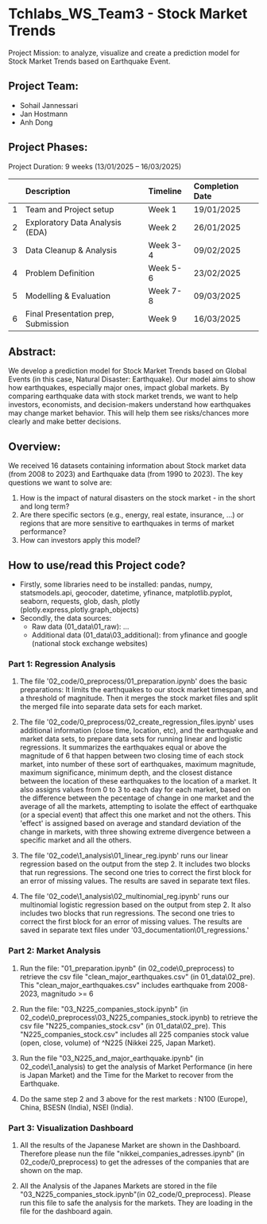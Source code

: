 # Tchlabs_WS_Team3 - Stock Market Trends

Project Mission: to analyze, visualize and create a prediction model for Stock Market Trends based on Earthquake Event.

## Project Team: 

-	Sohail Jannessari
-	Jan Hostmann
-	Anh Dong 

## Project Phases: 

Project Duration: 9 weeks (13/01/2025 – 16/03/2025) 

|     |             Description              |  Timeline  | Completion Date |
|:----|:-------------------------------------|:-----------|:----------------|
|  1  | Team and Project setup               |   Week 1   |    19/01/2025   |
|  2  | Exploratory Data Analysis (EDA)      |   Week 2   |    26/01/2025   |
|  3  | Data Cleanup & Analysis              |  Week 3-4  |    09/02/2025   |
|  4  | Problem Definition                   |  Week 5-6  |    23/02/2025   |
|  5  | Modelling & Evaluation               |  Week 7-8  |    09/03/2025   |
|  6  | Final Presentation prep, Submission  |   Week 9   |    16/03/2025   |


## Abstract:  

We develop a prediction model for Stock Market Trends based on Global Events (in this case, Natural Disaster: Earthquake). Our model aims to show how earthquakes, especially major ones, impact global markets. By comparing earthquake data with stock market trends, we want to help investors, economists, and decision-makers understand how earthquakes may change market behavior. This will help them see risks/chances more clearly and make better decisions. 

## Overview:

We received 16 datasets containing information about Stock market data (from 2008 to 2023) and Earthquake data (from 1990 to 2023). 
The key questions we want to solve are: 
1.	How is the impact of natural disasters on the stock market - in the short and long term?
2.	Are there specific sectors (e.g., energy, real estate, insurance, ...) or regions that are more sensitive to earthquakes in terms of market performance?
3.	How can investors apply this model? 

## How to use/read this Project code? 
 
- Firstly, some libraries need to be installed: pandas, numpy, statsmodels.api, geocoder, datetime, yfinance, matplotlib.pyplot, seaborn, requests, glob, dash, plotly (plotly.express,plotly.graph_objects)
- Secondly, the data sources: 
    + Raw data (01_data\01_raw): ...
    + Additional data (01_data\03_additional): from yfinance and google (national stock exchange websites)

### Part 1: Regression Analysis
1. The file '02_code/0_preprocess/01_preparation.ipynb' does the basic preparations: It limits the earthquakes to our stock market timespan, and a threshold of magnitude. Then it merges the stock market files and split the merged file into separate data sets for each market.

2. The file '02_code/0_preprocess/02_create_regression_files.ipynb' uses additional information (close time, location, etc), and the earthquake and market data sets, to prepare data sets for running linear and logistic regressions. It summarizes the earthquakes equal or above the magnitude of 6 that happen between two closing time of each stock market, into number of these sort of earthquakes, maximum magnitude, maximum significance, minimum depth, and the closest distance between the location of these earthquakes to the location of a market. It also assigns values from 0 to 3 to each day for each market, based on the difference between the pecentage of change in one market and the average of all the markets, attempting to isolate the effect of earthquake (or a special event) that affect this one market and not the others. This 'effect' is assigned based on average and standard deviation of the change in markets, with three showing extreme divergence between a specific market and all the others.

3. The file '02_code\1_analysis\01_linear_reg.ipynb' runs our linear regression based on the output from the step 2. It includes two blocks that run regressions. The second one tries to correct the first block for an error of missing values. The results are saved in separate text files.

4. The file '02_code\1_analysis\02_multinomial_reg.ipynb' runs our multinomial logistic regression based on the output from step 2. It also includes two blocks that run regressions. The second one tries to correct the first block for an error of missing values. The results are saved in separate text files under '03_documentation\01_regressions.'

### Part 2: Market Analysis

1. Run the file: "01_preparation.ipynb" (in 02_code\0_preprocess) to retrieve the csv file "clean_major_earthquakes.csv" (in 01_data\02_pre). This "clean_major_earthquakes.csv" includes earthquake from 2008-2023, magnitudo >= 6

2. Run the file: "03_N225_companies_stock.ipynb" (in 02_code\0_preprocess\03_N225_companies_stock.ipynb) to retrieve the csv file "N225_companies_stock.csv" (in 01_data\02_pre). This "N225_companies_stock.csv" includes all 225 companies stock value (open, close, volume) of ^N225 (Nikkei 225, Japan Market). 

3. Run the file "03_N225_and_major_earthquake.ipynb" (in 02_code\1_analysis) to get the analysis of Market Performance (in here is Japan Market) and the Time for the Market to recover from the Earthquake. 

4. Do the same step 2 and 3 above for the rest markets : N100 (Europe), China, BSESN (India), NSEI (India).



### Part 3: Visualization Dashboard

1. All the results of the Japanese Market are shown in the Dashboard. Therefore please nun the file "nikkei_companies_adresses.ipynb" (in 02_code/0_preprocess) to get the adresses of the companies that are shown on the map. 

2. All the Analysis of the Japanes Markets are stored in the file "03_N225_companies_stock.ipynb"(in 02_code/0_preprocess). Please run this file to safe the analysis for the markets. They are loading in the file for the dashboard again. 
